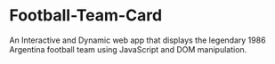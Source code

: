 # Football-Team-Card
An Interactive and Dynamic web app that displays the legendary 1986 Argentina football team using JavaScript and DOM manipulation.
